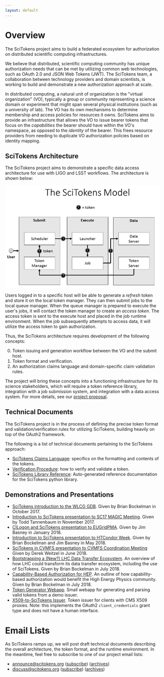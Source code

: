 ```yaml
---
layout: default
---
```


Overview
========

The SciTokens project aims to build a federated ecosystem for authorization on distributed scientific computing infrastructures.

We believe that distributed, scientific computing community has unique authorization needs that can be met by utilizing common web technologies, such as OAuth 2.0 and JSON Web Tokens (JWT).  The SciTokens team, a collaboration between technology providers and domain scientists, is working to build and demonstrate a new authorization approach at scale.

In distributed computing, a natural unit of organization is the "virtual organization" (VO), typically a group or community representing a science domain or experiment that might span several physical institutions (such as a university of lab).  The VO has its own mechanisms to determine membership and access policies for resources it owns.  SciTokens aims to provide an infrastructure that allows the VO to issue bearer tokens that focus on the _capabilities_ the bearer should have within the VO's namespace, as opposed to the _identity_ of the bearer.  This frees resource providers from needing to duplicate VO authorization policies based on identity mapping.

SciTokens Architecture
----------------------

The SciTokens project aims to demonstrate a specific data access architecture for use with LIGO and LSST workflows.  The architecture is shown below:

![SciTokens data architecture](img/SciTokens-Model-2.png)

Users logged in to a specific host will be able to generate a _refresh_ token and store it on the local token manager.  They can then submit jobs to the local queue manager.  When the queue manager is prepared to execute the user's jobs, it will contact the token manager to create an _access token_.  The access token is sent to the execute host and placed in the job runtime environment.  When the job subsequently attempts to access data, it will utilize the access token to gain authorization.

Thus, the SciTokens architecture requires development of the following concepts:

0.  Token issuing and generation workflow between the VO and the submit host.
1.  Token format and verification.
2.  An authorization claims language and domain-specific claim validation rules.

The project will bring these concepts into a functioning infrastructure for its science stakeholders, which will require a token reference library, integration with a job submission system, and integration with a data access system. For more details, see our [project proposal](scitokens-proposal-public.pdf).

Technical Documents
-------------------

The SciTokens project is in the process of defining the precise token format and validation/verification rules for utilizing SciTokens, building heavily on top of the OAuth2 framework.

The following is a list of technical documents pertaining to the SciTokens approach:

*   [SciTokens Claims Language](technical_docs/Claims): specifics on the formatting and contents of the tokens.
*   [Verification Procedure](technical_docs/Verification): how to verify and validate a token.
*   [SciTokens Library Reference](scitokens): Auto-generated reference documentation for the SciTokens python library.

Demonstrations and Presentations
--------------------------------
*   [SciTokens introduction to the WLCG GDB](presentations/SciTokens-GDB-Oct-2017.pdf).  Given by Brian Bockelman in October 2017.
*   [Introduction to SciTokens presentation to SC17 MAGIC Meeting](presentations/Introduction_to_SciTokens_MAGIC_SC17.pdf). Given by Todd Tannenbaum in November 2017.
*   [CILogon and SciTokens presentation to EUGridPMA](presentations/CILogon-SciTokens-EUGridPMA-20180122.pdf). Given by Jim Basney in January 2018.
*   [Introduction to SciTokens presentation to HTCondor Week](presentations/SciTokens-HTCondorWeek2018.pdf). Given by Brian Bockelman and Jim Basney in May 2018.
*   [SciTokens in CVMFS presentation to CVMFS Coordination Meeting](presentations/Weitzel-CVMFS-SciTokens.pdf) Given by Derek Weitzel in June 2018.
*   [Bootstrapping a (New?) LHC Data Transfer Ecosystem](presentations/DataEcosystem-CHEP18.pdf).  An overview of how LHC could transform its data transfer ecosystem, including the use of SciTokens.  Given by Brian Bockelman in July 2018.
*   [Capability-Based Authorization for HEP](presentations/SciTokens-CHEP2018.pdf).  An outline of how capability-based authorization would benefit the High Energy Physics community.  Given by Brian Bockelman in July 2018.
*   [Token Generator Webapp](https://demo.scitokens.org).  Small webapp for generating and parsing valid tokens from a demo issuer.
*   [X509-to-SciTokens Issuer](https://cms.scitokens.org/token).  Token issuer for clients with CMS X509 proxies.  Note: this implements the OAuth2 `client_credentials` grant type and does not have a human interface.

# [](#header-1)Email Lists

As SciTokens ramps up, we will post draft technical documents describing the overall architecture, the token format, and the runtime environment.  In the meantime, feel free to subscribe to one of our project email lists:

*   announce@scitokens.org ([subscribe](mailto:announce+subscribe@scitokens.org)) ([archives](https://groups.google.com/a/scitokens.org/d/forum/announce))
*   discuss@scitokens.org ([subscribe](mailto:discuss+subscribe@scitokens.org)) ([archives](https://groups.google.com/a/scitokens.org/d/forum/discuss))
